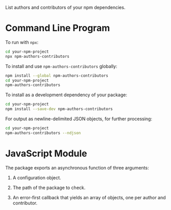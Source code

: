 List authors and contributors of your npm dependencies.

# Command Line Program

To run with `npx`:

```bash
cd your-npm-project
npx npm-authors-contributors
```

To install and use `npm-authors-contributors` globally:

```bash
npm install --global npm-authors-contributors
cd your-npm-project
npm-authors-contributors
```

To install as a development dependency of your package:

```bash
cd your-npm-project
npm install --save-dev npm-authors-contributors
```

For output as newline-delimited JSON objects, for further processing:

```bash
cd your-npm-project
npm-authors-contributors --ndjson
```

# JavaScript Module

The package exports an asynchronous function of three arguments:

1. A configuration object.

2. The path of the package to check.

3. An error-first callback that yields an array of objects, one per author and contributor.
